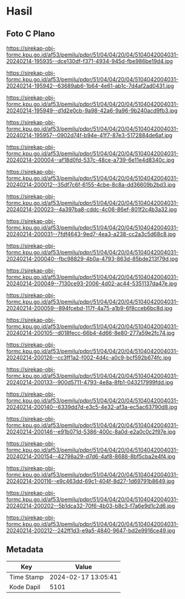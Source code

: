 # Hasil

## Foto C Plano

https://sirekap-obj-formc.kpu.go.id/af53/pemilu/pdpr/51/04/04/20/04/5104042004031-20240214-195935--dce130df-f371-4934-945d-fbe986be19d4.jpg

https://sirekap-obj-formc.kpu.go.id/af53/pemilu/pdpr/51/04/04/20/04/5104042004031-20240214-195942--63689ab6-1b64-4e61-ab1c-7d4af2ad0431.jpg

https://sirekap-obj-formc.kpu.go.id/af53/pemilu/pdpr/51/04/04/20/04/5104042004031-20240214-195949--d1d2e0cb-9a98-42a6-9a96-9b240acd9fb3.jpg

https://sirekap-obj-formc.kpu.go.id/af53/pemilu/pdpr/51/04/04/20/04/5104042004031-20240214-195957--0902d74f-b94e-41f7-87e3-5172884de6af.jpg

https://sirekap-obj-formc.kpu.go.id/af53/pemilu/pdpr/51/04/04/20/04/5104042004031-20240214-200004--af18d0fd-537c-48ce-a739-6e11e4d8340c.jpg

https://sirekap-obj-formc.kpu.go.id/af53/pemilu/pdpr/51/04/04/20/04/5104042004031-20240214-200012--35df7c6f-6155-4cbe-8c8a-dd36609b2bd3.jpg

https://sirekap-obj-formc.kpu.go.id/af53/pemilu/pdpr/51/04/04/20/04/5104042004031-20240214-200023--4a397ba8-cddc-4c06-86ef-801f2c4b3a32.jpg

https://sirekap-obj-formc.kpu.go.id/af53/pemilu/pdpr/51/04/04/20/04/5104042004031-20240214-200031--7fdf4643-9ed7-4ea3-a238-cc2a3c5d68c8.jpg

https://sirekap-obj-formc.kpu.go.id/af53/pemilu/pdpr/51/04/04/20/04/5104042004031-20240214-200040--fbc98829-4b0a-4793-863d-85bde213f79d.jpg

https://sirekap-obj-formc.kpu.go.id/af53/pemilu/pdpr/51/04/04/20/04/5104042004031-20240214-200049--7130ce93-2006-4d02-ac44-5351137da47e.jpg

https://sirekap-obj-formc.kpu.go.id/af53/pemilu/pdpr/51/04/04/20/04/5104042004031-20240214-200059--894fcebd-117f-4a75-a1b9-6f8cceb6bc8d.jpg

https://sirekap-obj-formc.kpu.go.id/af53/pemilu/pdpr/51/04/04/20/04/5104042004031-20240214-200105--d018fecc-66b4-4d66-8e80-277a59e2fc74.jpg

https://sirekap-obj-formc.kpu.go.id/af53/pemilu/pdpr/51/04/04/20/04/5104042004031-20240214-200126--cc3ff1a2-f002-4d4c-a0c9-bcf592b674fc.jpg

https://sirekap-obj-formc.kpu.go.id/af53/pemilu/pdpr/51/04/04/20/04/5104042004031-20240214-200133--900d5711-4793-4e8a-8fb1-043217999fdd.jpg

https://sirekap-obj-formc.kpu.go.id/af53/pemilu/pdpr/51/04/04/20/04/5104042004031-20240214-200140--6339dd7d-e3c5-4e32-af3a-ec5ac63790d8.jpg

https://sirekap-obj-formc.kpu.go.id/af53/pemilu/pdpr/51/04/04/20/04/5104042004031-20240214-200146--e91b071d-5386-400c-8a0d-e2a0c0c2f97e.jpg

https://sirekap-obj-formc.kpu.go.id/af53/pemilu/pdpr/51/04/04/20/04/5104042004031-20240214-200154--42798a29-d7d6-4af8-8688-8bf5cba2e4f4.jpg

https://sirekap-obj-formc.kpu.go.id/af53/pemilu/pdpr/51/04/04/20/04/5104042004031-20240214-200116--e9c463dd-69c1-404f-8d27-1d69791b8649.jpg

https://sirekap-obj-formc.kpu.go.id/af53/pemilu/pdpr/51/04/04/20/04/5104042004031-20240214-200202--5b1dca32-70f6-4b03-b8c3-f7a6e9d1c2d6.jpg

https://sirekap-obj-formc.kpu.go.id/af53/pemilu/pdpr/51/04/04/20/04/5104042004031-20240214-200212--242ff1d3-e9a5-4840-9647-bd2e9916ce49.jpg


## Metadata

| Key        | Value               |
| ---------- | ------------------- |
| Time Stamp | 2024-02-17 13:05:41 |
| Kode Dapil | 5101                |



